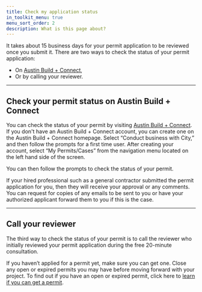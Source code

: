 ```yaml
---
title: Check my application status
in_toolkit_menu: true
menu_sort_order: 2
description: What is this page about?
---
```



It takes about 15 business days for your permit application to be reviewed once you submit it. There are two ways to check the status of your permit application:

* On [Austin Build + Connect](https://abc.austintexas.gov/web/permit/index),
* Or by calling your reviewer.

---

## Check your permit status on Austin Build + Connect

You can check the status of your permit by visiting [Austin Build + Connect](https://abc.austintexas.gov/web/permit/index). If you don't have an Austin Build + Connect account, you can create one on the Austin Build + Connect homepage. Select “Conduct business with City,” and then follow the prompts for a first time user. After creating your account, select “My Permits/Cases” from the navigation menu located on the left hand side of the screen.

You can then follow the prompts to check the status of your permit.

If your hired professional such as a general contractor submitted the permit application for you, then they will receive your approval or any comments. You can request for copies of any emails to be sent to you or have your authorized applicant forward them to you if this is the case.

---

## Call your reviewer

The third way to check the status of your permit is to call the reviewer who initially reviewed your permit application during the free 20-minute consultation.&nbsp;&nbsp;

If you haven’t applied for a permit yet, make sure you can get one. Close any open or expired permits you may have before moving forward with your project. To find out if you have an open or expired permit, click here to [learn if you can get a permit](/residential-toolkit/can-i-get-a-permit/).
